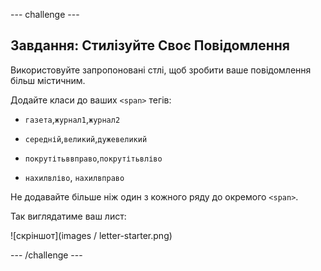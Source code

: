 --- challenge ---

## Завдання: Стилізуйте Своє Повідомлення

Використовуйте запропоновані стлі, щоб зробити ваше повідомлення більш містичним.

Додайте класи до ваших `<span>` тегів:

+ `газета`,`журнал1`,`журнал2`

+ `середній`,`великий`,`дужевеликий`

+ `покрутітьввправо`,`покрутітьвліво`

+ `нахилвліво`, `нахилвправо`

Не додавайте більше ніж один з кожного ряду до окремого `<span>`.

Так виглядатиме ваш лист:

![скріншот](images / letter-starter.png)

--- /challenge ---